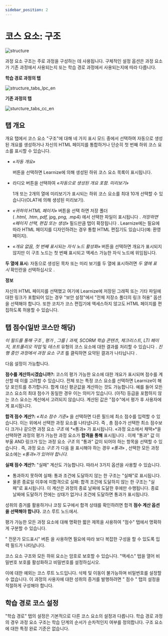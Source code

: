 ```yaml
---
sidebar_position: 2
---
```


# 코스 요소: 구조

![structure](/img/course_elements/structure.png)

과정 요소 구조는 주로 과정을 구성하는 데 사용됩니다. 구체적인 설정 옵션은 과정 요소가 기존 과정에서 사용되는지 또는 학습 경로 과정에서 사용되는지에 따라 다릅니다.

**학습 경로 과정의 탭**

![structure_tabs_lpc_en](/img/course_elements/structure_tabs_lpc_en.png)

**기존 과정의 탭**

![sturcture_tabs_cc_en](/img/course_elements/sturcture_tabs_cc_en.png)

## 탭 개요

개요 탭에서 코스 요소 "구조"에 대해 네 가지 표시 모드 중에서 선택하여 자동으로 생성된 개요를 생성하거나 자신의 HTML 페이지를 통합하거나 단순히 첫 번째 하위 코스 요소를 표시할 수 있습니다.

- *«자동 개요»*
    
    버튼을 선택하면 Learnize에 의해 생성된 하위 코스 요소 목록이 표시됩니다.
    
- 라디오 버튼을 선택하여 *«자동으로 생성된 개요 포함. 미리보기»*
    
    1개 또는 2개의 열에 미리보기가 표시되는 하위 코스 요소를 최대 10개 선택할 수 있습니다(OLAT에 의해 생성된 미리보기).
    
- *«귀하의 HTML 페이지»* 버튼을 선택 하면 저장 폴더( *.html,* .htm, *pdf,* jpg, *png,* .mp4) 에서 선택한 파일이 표시됩니다 . *저장하면 «페이지 선택, 편집 또는 생성»* 필드만큼 탭이 확장됩니다 . Learnize에는 필요에 따라 HTML 페이지를 디자인하려는 경우 통합 HTML 편집기도 있습니다(예: 환영 페이지).
- *«개요 없음, 첫 번째 표시되는 자식 노드 활성화»* 버튼을 선택하면 개요가 표시되지 않지만 이 구조 노드는 첫 번째 표시되고 액세스 가능한 자식 노드에 위임됩니다.

**두 열에 표시:** 자동으로 생성된 목차 또는 미리 보기를 두 열에 표시하려면 *두 열에 표시* 확인란을 선택하십시오 .

**정보**

자신의 HTML 페이지를 선택했고 여기에 Learnize에 저장된 그래픽 또는 기타 파일에 대한 링크가 포함되어 있는 경우 "보안 설정"에서 "전체 저장소 폴더의 링크 허용" 옵션을 선택해야 합니다. 또한 코치가 코스 편집기에 액세스하지 않고도 HTML 페이지를 편집하도록 허용할 수 있습니다.

## 탭 점수(일반 코스만 해당)

*이 필드를 통해 구조* , *평가* , *그룹* / *과제, SCORM 학습 콘텐츠, 체크리스트, LTI 페이지, 포트폴리오 작업* 및 *테스트* 유형의 코스 요소에 대한 결과를 처리할 수 있습니다 . *진행 중인 과정에서 과정 요소 구조* 를 클릭하면 요약된 결과가 나타납니다 .

다음 설정이 가능합니다.

**점수를 계산하시겠습니까?:** 코스의 평가 가능한 요소에 대한 개요가 표시되며 점수를 계산할 때 이를 고려할 수 있습니다. 전체 또는 특정 코스 요소를 선택하면 Learnize이 해당 포인트를 추가합니다. 합계 대신 평균값을 계산하는 것도 가능합니다. 예를 들어 모든 코스 요소의 최대 점수가 동일한 경우 이는 의미가 있습니다. (아직) 등급을 포함하지 않는 코스 요소는 계산에서 고려되지 않습니다. 계산된 값은 "점수"에서 평가 후 사용자에게 표시됩니다.

**합격 점수 계산?:** *«최소 점수 기준»* 을 선택하면 다른 필드에 최소 점수를 입력할 수 있습니다. 이는 위에서 선택한 과정 요소를 나타냅니다. 즉 , 총 점수가 선택한 최소 점수보다 크거나 같으면 과정 요소 *구조* 에 *«통과» 가 표시됩니다. «과정 요소에서 채택»*을 선택하면 과정의 평가 가능한 과정 요소가 **합격을 통해** 표시됩니다 . 이제 "통과" 값 이 부울 AND 링크가 있는 과정 요소 *구조* 의 "통과" 값이 되어야 하는 항목을 선택할 수 있습니다 . 즉, 과정 요소 *구조* 가 다음 을 표시해야 하는 경우 *«통과»* , 선택한 모든 과정 요소에는 *«통과»가 있어야 합니다.*

**실패 점수 계산?:** "실패" 계산도 가능합니다. 따라서 3가지 옵션을 사용할 수 있습니다.

- 통과하지 못하여 실패: 통과 조건에 도달하지 않는 한 구조는 "실패"로 표시됩니다.
- 물론 종료일 이후에 미합격으로 실패: 합격 조건에 도달하지 않는 한 구조는 "실패"로 표시됩니다. 이 계산은 과정의 종료 날짜에 도달한 후에만 수행됩니다. 종료 날짜에 도달하기 전에는 상태가 없거나 조건에 도달하면 통과가 표시됩니다.

성취의 증거를 활용하거나 코칭 도구에서 합격 상태를 확인하려면 합격 **점수 계산 옵션을 선택해야 합니다.** 코스 루트 노드에서.

평가 가능한 모든 과정 요소에 대해 명확한 짧은 제목을 사용하여 "점수" 탭에서 명확하게 구분할 수 있습니다.

" 전문가 모드표시" 버튼 을 사용하면 필요에 따라 보다 복잡한 구성을 할 수 있도록 입력 필드가 나타납니다.

코스 요소 구조와 모든 하위 요소는 암호로 보호할 수 있습니다. "액세스" 탭을 열어 비밀번호 보호를 활성화하고 비밀번호를 설정하십시오.

이에 대한 예외는 코스 루트 노드입니다. 삭제 및 이동이 불가능하며 비밀번호를 설정할 수 없습니다. 이 과정의 사용자에 대한 성취의 증거를 발행하려면 " 점수 " 탭의 설정을 적절하게 구성해야 합니다.

## 학습 경로 코스 설정

"학습 경로" 탭의 설정은 기본적으로 다른 코스 요소의 설정과 다릅니다. 학습 경로 과정의 경우 과정 요소 구조는 학습 단계의 순서가 순차적인지 여부를 정의합니다. 구조 요소에 대한 특정 완료 기준은 없습니다.